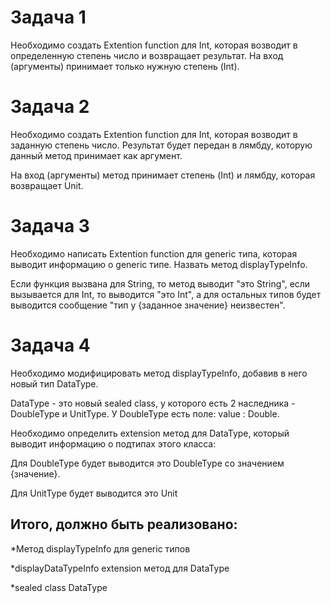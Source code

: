 # Задача 1

Необходимо создать Extention function для Int, которая возводит
в определенную степень число и возвращает результат.
На вход (аргументы) принимает только нужную степень (Int).

# Задача 2

Необходимо создать Extention function для Int, которая
возводит в заданную степень число. Результат будет передан
в лямбду, которую данный метод принимает как аргумент.

На вход (аргументы) метод принимает степень (Int) и лямбду,
которая возвращает Unit.

# Задача 3

Необходимо написать Extention function для generic типа,
которая выводит информацию о generiс типе. Назвать метод
displayTypeInfo.

Если функция вызвана для String, то метод выводит "это String",
если вызывается для Int, то выводится "это Int", а для остальных
типов будет выводится сообщение "тип у {заданное значение} неизвестен".

# Задача 4 
Необходимо модифицировать метод displayTypeInfo,
добавив в него новый тип DataType.

DataType - это новый sealed class, у которого есть 2
наследника - DoubleType и UnitType.  У DoubleType есть поле:
value : Double.

Необходимо определить extension метод для DataType,
который выводит информацию о подтипах этого класса:

Для DoubleType будет выводится это DoubleType
со значением {значение}.

Для UnitType будет выводится это Unit

## Итого, должно быть реализовано:

*Метод displayTypeInfo для generic типов

*displayDataTypeInfo extension метод для DataType

*sealed class DataType
